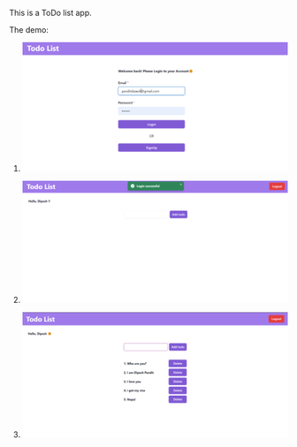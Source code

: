 This is a ToDo list app.


The demo:


1. ![alt text](image-1.png)

2. ![alt text](image-3.png)

3. ![alt text](image-4.png)

